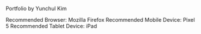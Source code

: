 Portfolio by Yunchul Kim

Recommended Browser: Mozilla Firefox
Recommended Mobile Device: Pixel 5
Recommended Tablet Device: iPad

